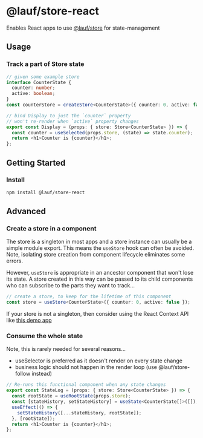 # @lauf/store-react

Enables React apps to use
[@lauf/store](https://www.npmjs.com/package/@lauf/store) for state-management

## Usage

### Track a part of Store state

```typescript
// given some example store
interface CounterState {
  counter: number;
  active: boolean;
}
const counterStore = createStore<CounterState>({ counter: 0, active: false });

// bind Display to just the `counter` property
// won't re-render when `active` property changes
export const Display = (props: { store: Store<CounterState> }) => {
  const counter = useSelected(props.store, (state) => state.counter);
  return <h1>Counter is {counter}</h1>;
};
```

## Getting Started

### Install

```zsh
npm install @lauf/store-react
```

## Advanced

### Create a store in a component

The store is a singleton in most apps and a store instance can usually be a simple
module export. This means the `useStore` hook can often be avoided. Note, isolating store
creation from component lifecycle eliminates some errors.

However, `useStore` is appropriate in an ancestor component that won't lose its
state. A store created in this way can be passed to its child
components who can subscribe to the parts they want to track...

```typescript
// create a store, to keep for the lifetime of this component
const store = useStore<CounterState>({ counter: 0, active: false });
```

If your store is not a singleton, then consider using the React Context API like [this demo app](../../apps/counter-react-ts-edit-context)

### Consume the whole state

Note, this is rarely needed for several reasons...

- useSelector is preferred as it doesn't render on every state change
- business logic should not happen in the render loop (use @lauf/store-follow instead)

```typescript
// Re-runs this functional component when any state changes
export const StateLog = (props: { store: Store<CounterState> }) => {
  const rootState = useRootState(props.store);
  const [stateHistory, setStateHistory] = useState<CounterState[]>([]);
  useEffect(() => {
    setStateHistory([...stateHistory, rootState]);
  }, [rootState]);
  return <h1>Counter is {counter}</h1>;
};
```
